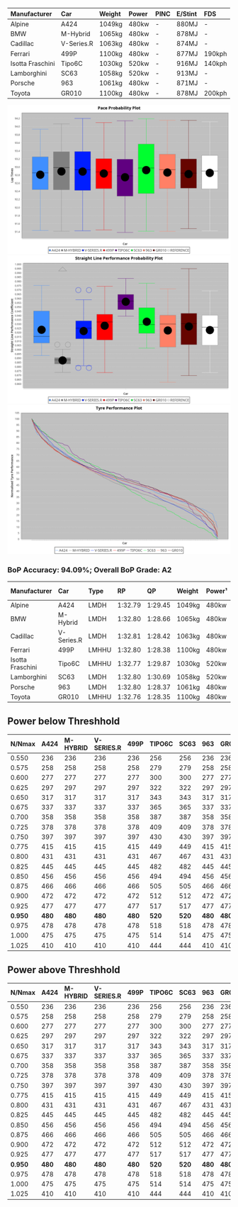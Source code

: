 | Manufacturer     | Car        | Weight | Power | PINC    | E/Stint | FDS     |
|:-|:-|:-|:-|:-|:-|:-|
| Alpine           | A424       | 1049kg | 480kw |    -    | 880MJ   |    -    |
| BMW              | M-Hybrid   | 1065kg | 480kw |    -    | 878MJ   |    -    |
| Cadillac         | V-Series.R | 1063kg | 480kw |    -    | 874MJ   |    -    |
| Ferrari          | 499P       | 1100kg | 480kw |    -    | 877MJ   | 190kph  |
| Isotta Fraschini | Tipo6C     | 1030kg | 520kw |    -    | 916MJ   | 140kph  |
| Lamborghini      | SC63       | 1058kg | 520kw |    -    | 913MJ   |    -    |
| Porsche          | 963        | 1061kg | 480kw |    -    | 871MJ   |    -    |
| Toyota           | GR010      | 1100kg | 480kw |    -    | 878MJ   | 200kph  |

![PACECHART](./IMG/AUTO.png)
![STRAIGHTLINEPERFORMANCECHART](./IMG/AUTO_sp.png)
![TYREPERFORMANCECHART](./IMG/AUTO_tw.png)

### BoP Accuracy: 94.09%; Overall BoP Grade: A2
| Manufacturer     | Car        | Type  | RP      | QP      | Weight | Power¹ | Threshhold | PINC    | Power² | E/Stint | AVG Vmax  | FDS     | RDLC | L/Stint | BOP-Grade | Model Accuracy | Model Points | Match%  |
|:-|:-|:-|:-|:-|:-|:-|:-|:-|:-|:-|:-|:-|:-|:-|:-|:-|:-|:-|
| Alpine           | A424       | LMDH  | 1:32.79 | 1:29.45 | 1049kg | 480kw  | 0.0kph     |    -    | 480kw  |  880MJ  | 316.94kph |    -    | 1.01 | 40      | +C1       | 100.00%        | 642          | 75.08%  |
| BMW              | M-Hybrid   | LMDH  | 1:32.80 | 1:28.66 | 1065kg | 480kw  | 0.0kph     |    -    | 480kw  |  878MJ  | 311.02kph |    -    | 1.00 | 40      | ~A1       | 100.00%        | 1714         | 98.97%  |
| Cadillac         | V-Series.R | LMDH  | 1:32.81 | 1:28.42 | 1063kg | 480kw  | 0.0kph     |    -    | 480kw  |  874MJ  | 315.44kph |    -    | 1.00 | 40      | ~A1       | 98.95%         | 2271         | 100.00% |
| Ferrari          | 499P       | LMHHU | 1:32.80 | 1:28.38 | 1100kg | 480kw  | 0.0kph     |    -    | 480kw  |  877MJ  | 315.03kph | 190kph  | 1.00 | 40      | ~A1       | 99.93%         | 2718         | 99.64%  |
| Isotta Fraschini | Tipo6C     | LMHHU | 1:32.77 | 1:29.87 | 1030kg | 520kw  | 0.0kph     |    -    | 520kw  |  916MJ  | 328.33kph | 140kph  | 1.08 | 41      | +C1       | 92.36%         | 133          | 79.05%  |
| Lamborghini      | SC63       | LMDH  | 1:32.80 | 1:30.69 | 1058kg | 520kw  | 0.0kph     |    -    | 520kw  |  913MJ  | 322.71kph |    -    | 1.03 | 41      | ~A1       | 96.54%         | 418          | 100.00% |
| Porsche          | 963        | LMDH  | 1:32.80 | 1:28.37 | 1061kg | 480kw  | 0.0kph     |    -    | 480kw  |  871MJ  | 316.15kph |    -    | 1.00 | 40      | ~A1       | 99.98%         | 6168         | 100.00% |
| Toyota           | GR010      | LMHHU | 1:32.76 | 1:28.35 | 1100kg | 480kw  | 0.0kph     |    -    | 480kw  |  878MJ  | 314.88kph | 200kph  | 1.00 | 40      | ~A1       | 98.53%         | 3557         | 100.00% |

## Power below Threshhold
| N/Nmax    | A424    | M-HYBRID | V-SERIES.R | 499P    | TIPO6C  | SC63    | 963     | GR010   |
|:-|:-|:-|:-|:-|:-|:-|:-|:-|
|  0.550    |  236    |  236     |  236       |  236    |  256    |  256    |  236    |  236    |
|  0.575    |  258    |  258     |  258       |  258    |  279    |  279    |  258    |  258    |
|  0.600    |  277    |  277     |  277       |  277    |  300    |  300    |  277    |  277    |
|  0.625    |  297    |  297     |  297       |  297    |  322    |  322    |  297    |  297    |
|  0.650    |  317    |  317     |  317       |  317    |  343    |  343    |  317    |  317    |
|  0.675    |  337    |  337     |  337       |  337    |  365    |  365    |  337    |  337    |
|  0.700    |  358    |  358     |  358       |  358    |  387    |  387    |  358    |  358    |
|  0.725    |  378    |  378     |  378       |  378    |  409    |  409    |  378    |  378    |
|  0.750    |  397    |  397     |  397       |  397    |  430    |  430    |  397    |  397    |
|  0.775    |  415    |  415     |  415       |  415    |  449    |  449    |  415    |  415    |
|  0.800    |  431    |  431     |  431       |  431    |  467    |  467    |  431    |  431    |
|  0.825    |  445    |  445     |  445       |  445    |  482    |  482    |  445    |  445    |
|  0.850    |  456    |  456     |  456       |  456    |  494    |  494    |  456    |  456    |
|  0.875    |  466    |  466     |  466       |  466    |  505    |  505    |  466    |  466    |
|  0.900    |  472    |  472     |  472       |  472    |  512    |  512    |  472    |  472    |
|  0.925    |  477    |  477     |  477       |  477    |  517    |  517    |  477    |  477    |
| **0.950** | **480** | **480**  | **480**    | **480** | **520** | **520** | **480** | **480** |
|  0.975    |  478    |  478     |  478       |  478    |  518    |  518    |  478    |  478    |
|  1.000    |  475    |  475     |  475       |  475    |  514    |  514    |  475    |  475    |
|  1.025    |  410    |  410     |  410       |  410    |  444    |  444    |  410    |  410    |

## Power above Threshhold
| N/Nmax    | A424    | M-HYBRID | V-SERIES.R | 499P    | TIPO6C  | SC63    | 963     | GR010   |
|:-|:-|:-|:-|:-|:-|:-|:-|:-|
|  0.550    |  236    |  236     |  236       |  236    |  256    |  256    |  236    |  236    |
|  0.575    |  258    |  258     |  258       |  258    |  279    |  279    |  258    |  258    |
|  0.600    |  277    |  277     |  277       |  277    |  300    |  300    |  277    |  277    |
|  0.625    |  297    |  297     |  297       |  297    |  322    |  322    |  297    |  297    |
|  0.650    |  317    |  317     |  317       |  317    |  343    |  343    |  317    |  317    |
|  0.675    |  337    |  337     |  337       |  337    |  365    |  365    |  337    |  337    |
|  0.700    |  358    |  358     |  358       |  358    |  387    |  387    |  358    |  358    |
|  0.725    |  378    |  378     |  378       |  378    |  409    |  409    |  378    |  378    |
|  0.750    |  397    |  397     |  397       |  397    |  430    |  430    |  397    |  397    |
|  0.775    |  415    |  415     |  415       |  415    |  449    |  449    |  415    |  415    |
|  0.800    |  431    |  431     |  431       |  431    |  467    |  467    |  431    |  431    |
|  0.825    |  445    |  445     |  445       |  445    |  482    |  482    |  445    |  445    |
|  0.850    |  456    |  456     |  456       |  456    |  494    |  494    |  456    |  456    |
|  0.875    |  466    |  466     |  466       |  466    |  505    |  505    |  466    |  466    |
|  0.900    |  472    |  472     |  472       |  472    |  512    |  512    |  472    |  472    |
|  0.925    |  477    |  477     |  477       |  477    |  517    |  517    |  477    |  477    |
| **0.950** | **480** | **480**  | **480**    | **480** | **520** | **520** | **480** | **480** |
|  0.975    |  478    |  478     |  478       |  478    |  518    |  518    |  478    |  478    |
|  1.000    |  475    |  475     |  475       |  475    |  514    |  514    |  475    |  475    |
|  1.025    |  410    |  410     |  410       |  410    |  444    |  444    |  410    |  410    |
